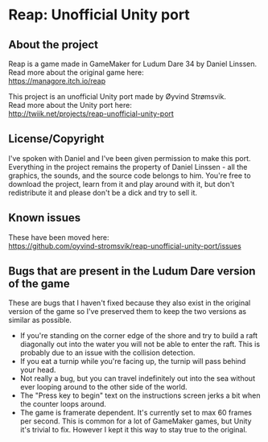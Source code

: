 # Reap: Unofficial Unity port

## About the project

Reap is a game made in GameMaker for Ludum Dare 34 by Daniel Linssen.  
Read more about the original game here:  
https://managore.itch.io/reap  

This project is an unofficial Unity port made by Øyvind Strømsvik.  
Read more about the Unity port here:  
http://twiik.net/projects/reap-unofficial-unity-port  

## License/Copyright

I've spoken with Daniel and I've been given permission to make this port. Everything in the project remains the property of Daniel Linssen - all the graphics, the sounds, and the source code belongs to him. You're free to download the project, learn from it and play around with it, but don't redistribute it and please don't be a dick and try to sell it.

## Known issues

These have been moved here:  
https://github.com/oyvind-stromsvik/reap-unofficial-unity-port/issues

## Bugs that are present in the Ludum Dare version of the game

These are bugs that I haven't fixed because they also exist in the original
version of the game so I've preserved them to keep the two versions as similar as possible.

- If you're standing on the corner edge of the shore and try to build a raft
diagonally out into the water you will not be able to enter the raft. This is probably due to
an issue with the collision detection.
- If you eat a turnip while you're facing up, the turnip will pass behind your
head.
- Not really a bug, but you can travel indefinitely out into the sea without
ever looping around to the other side of the world. 
- The "Press key to begin" text on the instructions screen jerks a bit when the
counter loops around.
- The game is framerate dependent. It's currently set to max 60 frames per second. This is common for a lot of GameMaker games, but Unity it's trivial to fix. However I kept it this way to stay true to the original.
